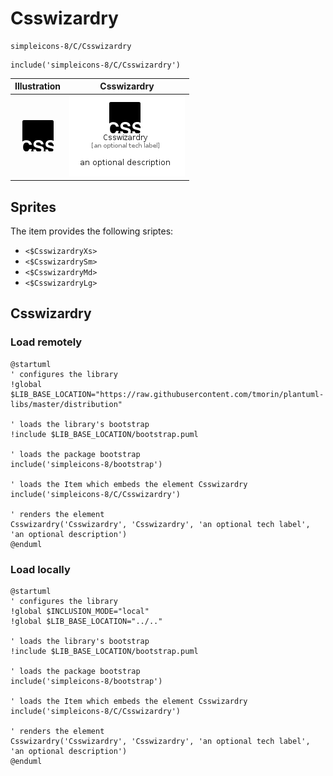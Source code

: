 # Csswizardry


```text
simpleicons-8/C/Csswizardry
```

```text
include('simpleicons-8/C/Csswizardry')
```



| Illustration | Csswizardry |
| :---: | :---: |
| ![illustration for Illustration](../../simpleicons-8/C/Csswizardry.png) | ![illustration for Csswizardry](../../simpleicons-8/C/Csswizardry.Local.png) |



## Sprites
The item provides the following sriptes:

- `<$CsswizardryXs>`
- `<$CsswizardrySm>`
- `<$CsswizardryMd>`
- `<$CsswizardryLg>`





## Csswizardry

### Load remotely
```plantuml
@startuml
' configures the library
!global $LIB_BASE_LOCATION="https://raw.githubusercontent.com/tmorin/plantuml-libs/master/distribution"

' loads the library's bootstrap
!include $LIB_BASE_LOCATION/bootstrap.puml

' loads the package bootstrap
include('simpleicons-8/bootstrap')

' loads the Item which embeds the element Csswizardry
include('simpleicons-8/C/Csswizardry')

' renders the element
Csswizardry('Csswizardry', 'Csswizardry', 'an optional tech label', 'an optional description')
@enduml
```

### Load locally
```plantuml
@startuml
' configures the library
!global $INCLUSION_MODE="local"
!global $LIB_BASE_LOCATION="../.."

' loads the library's bootstrap
!include $LIB_BASE_LOCATION/bootstrap.puml

' loads the package bootstrap
include('simpleicons-8/bootstrap')

' loads the Item which embeds the element Csswizardry
include('simpleicons-8/C/Csswizardry')

' renders the element
Csswizardry('Csswizardry', 'Csswizardry', 'an optional tech label', 'an optional description')
@enduml
```


